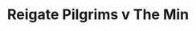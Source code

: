 ---
year: "1992"
serialNumber: "0154" 
game: "Reigate Pilgrims"
title: "Reigate Pilgrims v The Min"
gameLocation: "The Red Lion, Betchworth"
gameDate: "/1992"
result: ""
resultType: ""
type: "game"
---